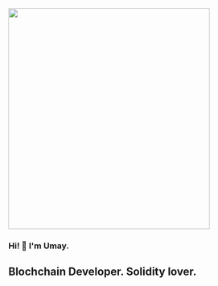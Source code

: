 <img src="https://media3.giphy.com/media/v1.Y2lkPTc5MGI3NjExNmVlMTc0MjYyNDNhY2E0N2U2MzU0MWI5OTRmZmNhNDIyYWExOTFhYyZlcD12MV9pbnRlcm5hbF9naWZzX2dpZklkJmN0PWc/bmIlbQHuyYNIEt6lD3/giphy.gif" width="400" height="440">

### Hi! :wave: I'm Umay.

## Blochchain Developer. Solidity lover.
